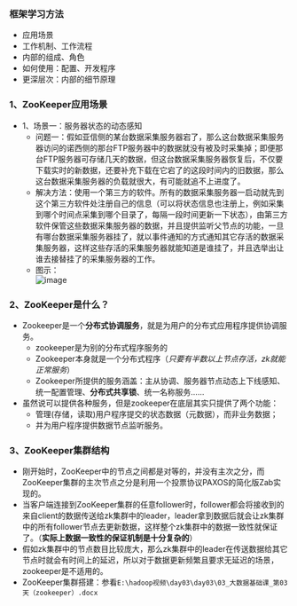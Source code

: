 ### 框架学习方法
- 应用场景
- 工作机制、工作流程
- 内部的组成、角色
- 如何使用：配置、开发程序
- 更深层次：内部的细节原理

### 1、ZooKeeper应用场景
- 1、场景一：服务器状态的动态感知
    - 问题一：假如亚信侧的某台数据采集服务器宕了，那么这台数据采集服务器访问的诺西侧的那台FTP服务器中的数据就没有被及时采集掉；即便那台FTP服务器可存储几天的数据，但这台数据采集服务器恢复后，不仅要下载实时的新数据，还要补充下载在它宕了的这段时间内的旧数据，那么这台数据采集服务器的负载就很大，有可能就追不上进度了。
    - 解决方法：使用一个第三方的软件。所有的数据采集服务器一启动就先到这个第三方软件处注册自己的信息（可以将状态信息也注册上，例如采集到哪个时间点采集到哪个目录了，每隔一段时间更新一下状态），由第三方软件保管这些数据采集服务器的数据，并且提供监听父节点的功能，一旦有哪台数据采集服务器挂了，就以事件通知的方式通知其它存活的数据采集服务器，这样这些存活的采集服务器就能知道是谁挂了，并且选举出让谁去接替挂了的采集服务器的工作。
    - 图示：  
    ![image](https://wx2.sinaimg.cn/mw690/006CX93ply1fve3dg06dpj30x00gg76m.jpg)
### 2、ZooKeeper是什么？
- Zookeeper是一个**分布式协调服务**，就是为用户的分布式应用程序提供协调服务。
    - zookeeper是为别的分布式程序服务的
    - Zookeeper本身就是一个分布式程序（*只要有半数以上节点存活，zk就能正常服务*）
    - Zookeeper所提供的服务涵盖：主从协调、服务器节点动态上下线感知、统一配置管理、**分布式共享锁**、统一名称服务……
- 虽然说可以提供各种服务，但是zookeeper在底层其实只提供了两个功能：
    - 管理(存储，读取)用户程序提交的状态数据（元数据），而非业务数据；
    - 并为用户程序提供数据节点监听服务。
### 3、ZooKeeper集群结构
- 刚开始时，ZooKeeper中的节点之间都是对等的，并没有主次之分，而ZooKeeper集群的主次节点之分是利用一个投票协议PAXOS的简化版Zab实现的。
- 当客户端连接到ZooKeeper集群的任意follower时，follower都会将接收到的来自client的数据传送给zk集群中的leader，leader拿到数据后就会让zk集群中的所有follower节点去更新数据，这样整个zk集群中的数据一致性就保证了。（**实际上数据一致性的保证机制是十分复杂的**）
- 假如zk集群中的节点数目比较庞大，那么zk集群中的leader在传送数据给其它节点时就会有时间上的延迟，所以对于数据更新频繁且要求无延迟的场景，zookeeper是不适用的。
- ZooKeeper集群搭建：参看`E:\hadoop视频\day03\day03\03_大数据基础课_第03天（zookeeper）.docx`